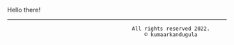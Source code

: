 Hello there! 


<hr>
        
                                            All rights reserved 2022. 
                                                © kumaarkandugula    
